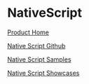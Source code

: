# NativeScript

[Product Home](https://www.nativescript.org/)

[Native Script Github](https://github.com/NativeScript)

[Native Script Samples](https://docs.nativescript.org/angular/code-samples/overview)

[Native Script Showcases](https://www.nativescript.org/showcases)
